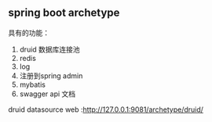 ## spring boot archetype

具有的功能：

1. druid 数据库连接池
2. redis 
3. log
4. 注册到spring admin
5. mybatis
6. swagger api 文档

druid datasource web :http://127.0.0.1:9081/archetype/druid/